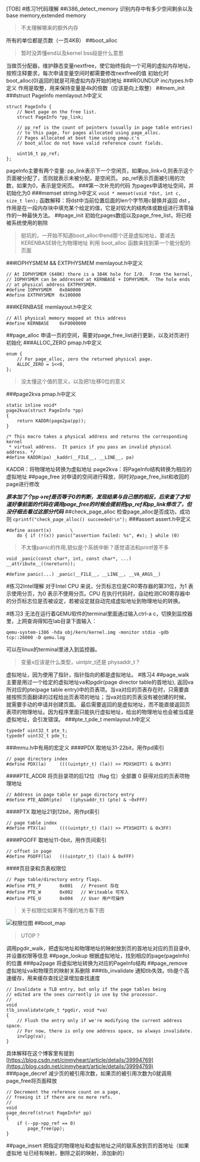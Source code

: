 [TOB]
#练习1代码理解
##i386_detect_memory
识别内存中有多少空间剩余以及base memory,extended memory
>不太理解哪来的额外内存

所有的单位都是页数（一页4KB）
##boot_alloc
>暂时没弄懂end以及kernel bss段是什么意思

当做页分配器，维护静态变量nextfree，使它始终指向一个可用的虚拟内存地址，按照注释要求，每次申请变量空间时都需要修改nextfree的值
初始化时boot_alloc(0)返回的就是可用虚拟内存开始的地址
###ROUNDUP 
inc/types.h中定义 
作用是取整，用来保持变量是4k的倍数（应该是向上取整）
##mem_init
###struct PageInfo 
memlayout.h中定义
```
struct PageInfo {
	// Next page on the free list.
	struct PageInfo *pp_link;

	// pp_ref is the count of pointers (usually in page table entries)
	// to this page, for pages allocated using page_alloc.
	// Pages allocated at boot time using pmap.c's
	// boot_alloc do not have valid reference count fields.

	uint16_t pp_ref;
};
```
pageInfo主要有两个变量:
pp_link表示下一个空闲页，如果pp_link=0,则表示这个页面被分配了，否则就表示未被分配，是空闲页。
pp_ref表示页面被引用的次数，如果为0，表示是空闲页。
###第一次补充的代码
为pages申请地址空间，并初始化为0
###memset
string.h中定义
`void *	memset(void *dst, int c, size_t len);`
函数解释：将dst中当前位置后面的len个字节用c替换并返回 dst 。
作用是在一段内存块中填充某个给定的值，它是对较大的结构体或数组进行清零操作的一种最快方法。
##page_init
初始化pages数组以及page_free_list，将已经被系统使用的剔除
>挺坑的，一开始不知道boot_alloc中end那个还是虚拟地址，要减去KERENBASE转化为物理地址
利用 boot_alloc 函数来找到第一个能分配的页面

###IOPHYSMEM && EXTPHYSMEM
memlayout.h中定义
```
// At IOPHYSMEM (640K) there is a 384K hole for I/O.  From the kernel,
// IOPHYSMEM can be addressed at KERNBASE + IOPHYSMEM.  The hole ends
// at physical address EXTPHYSMEM.
#define IOPHYSMEM	0x0A0000
#define EXTPHYSMEM	0x100000
```
###KERNBASE
memlayout.h中定义
```
// All physical memory mapped at this address
#define	KERNBASE	0xF0000000
```
##page_alloc
申请一页的空间，需要对page_free_list进行更新，以及对页进行初始化
###ALLOC_ZERO
pmap.h中定义
```
enum {
	// For page_alloc, zero the returned physical page.
	ALLOC_ZERO = 1<<0,
};
```
>没太懂这个值的意义，以及把1左移0位的意义

###page2kva
pmap.h中定义
```
static inline void*
page2kva(struct PageInfo *pp)
{
	return KADDR(page2pa(pp));
}

/* This macro takes a physical address and returns the corresponding kernel
 * virtual address.  It panics if you pass an invalid physical address. */
#define KADDR(pa) _kaddr(__FILE__, __LINE__, pa)
```
KADDR：将物理地址转换为虚拟地址
page2kva：将PageInfo结构转换为相应的虚拟地址
##page_free
对申请的空间进行释放，同时对page_free_list和收回的page进行修改

***原本加了个pp->ref是否等于0的判断，发现结果与自己想的相反，后来查了才知道好像前面的代码在调用page_free的时候会提前把pp_ref和pp_link修改了，但没仔细去看过这部分代码***
##check_page_alloc
检查page_alloc是否成功，成功则
`cprintf("check_page_alloc() succeeded!\n");`
###assert
assert.h中定义
```
#define assert(x)		\
	do { if (!(x)) panic("assertion failed: %s", #x); } while (0)
```
>不太懂panic的作用,貌似是个系统中断？感觉语法和printf差不多

```
void _panic(const char*, int, const char*, ...) __attribute__((noreturn));

#define panic(...) _panic(__FILE__, __LINE__, __VA_ARGS__)
```
#练习2Intel理解
对于Intel CPU 来说，分页标志位是CR0寄存器的第31位，为1 表示使用分页，为0 表示不使用分页。CPU 在执行代码时，自动检测CR0寄存器中的分页标志位是否被设定，若被设定就自动完成虚拟地址到物理地址的转换。

#练习3
无法在运行着QEMU软件的terminal里面通过输入ctrl-a c，切换到监控器里，上网查询得知在lab目录下面输入：
```
qemu-system-i386 -hda obj/kern/kernel.img -monitor stdio -gdb tcp::26000 -D qemu.log  
```
可以在linux的terminal里进入到监控器。
>变量x应该是什么类型，uintptr_t还是 physaddr_t？

虚拟地址，因为使用了指针，指针指向的都是虚拟地址。
#练习4
##page_walk
主要是用过一个给定的虚拟地址va和pgdir(page director table的首地址), 返回va所对应的pte(page table entry)中的页表项。当va对应的页表存在时，只需要直接按照页面翻译的过程给出页表项的地址；当va对应的页表没有被创建的时候，就需要手动的申请并创建页面。
最后需要返回的是虚拟地址，而不能直接返回页表项的物理地址。因为程序里面只能执行虚拟地址，给出的物理地址也会被当成是虚拟地址，会引发错误。
###pte_t,pde_t
memlayout.h中定义
```
typedef uint32_t pte_t;
typedef uint32_t pde_t;
```
###mmu.h中有用的宏定义
####PDX
取地址31-22bit，用作pd索引
```
// page directory index
#define PDX(la)		((((uintptr_t) (la)) >> PDXSHIFT) & 0x3FF)
```
####PTE_ADDR
将页目录项的后12位（flag 位）全部置 0 获得对应的页表项物理地址
```
// Address in page table or page directory entry
#define PTE_ADDR(pte)	((physaddr_t) (pte) & ~0xFFF)
```
####PTX
取地址21到12bit，用作pt索引
```
// page table index
#define PTX(la)     ((((uintptr_t) (la)) >> PTXSHIFT) & 0x3FF)
```
####PGOFF
取地址11-0bit，用作页间索引
```
// offset in page
#define PGOFF(la)	(((uintptr_t) (la)) & 0xFFF)
```
####页目录和页表权限位
```
// Page table/directory entry flags.
#define PTE_P		0x001	// Present 存在
#define PTE_W		0x002	// Writeable 可写入
#define PTE_U		0x004	// User 用户可操作
```
>关于权限位如果有不懂的地方看下图

![权限位图](https://pdos.csail.mit.edu/6.828/2014/readings/i386/fig6-10.gif)
##boot_map
>UTOP？

调用pgdir_walk，把虚拟地址和物理地址的映射放到页的首地址对应的页目录中,并设置权限等信息
##page_lookup
根据虚拟地址，找到相应的page(pageInfo)的位置
###pa2page
将虚拟地址转换为对应的PageInfo结构
##page_remove
虚拟地址va和物理页的映射关系删除
###tlb_invalidate
通知tlb失效。tlb是个高速缓存，用来缓存查找记录增加查找速度
```
// Invalidate a TLB entry, but only if the page tables being
// edited are the ones currently in use by the processor.
//
void
tlb_invalidate(pde_t *pgdir, void *va)
{
	// Flush the entry only if we're modifying the current address space.
	// For now, there is only one address space, so always invalidate.
	invlpg(va);
}
```
具体解释在这个博客里有提到
[https://blog.csdn.net/cinmyheart/article/details/39994769](https://blog.csdn.net/cinmyheart/article/details/39994769)
###page_decref
减少页的被引用次数，如果页的被引用次数为0就调用page_free将页面释放
```
// Decrement the reference count on a page,
// freeing it if there are no more refs.
//
void
page_decref(struct PageInfo* pp)
{
	if (--pp->pp_ref == 0)
		page_free(pp);
}
```
##page_insert
把指定的物理地址和虚拟地址之间的联系放到页的首地址（如果虚拟地 址已经有映射，删除之前的映射，添加新的）